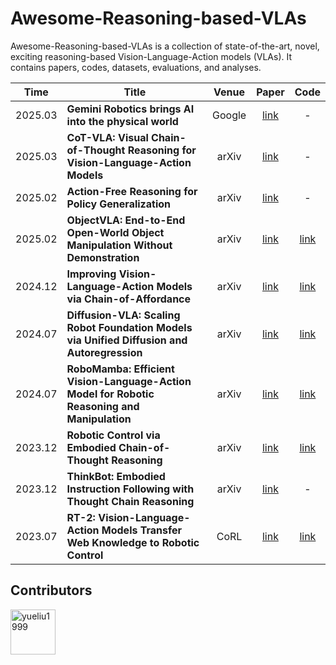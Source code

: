 # Awesome-Reasoning-based-VLAs



Awesome-Reasoning-based-VLAs is a collection of state-of-the-art, novel, exciting reasoning-based Vision-Language-Action models (VLAs). It contains papers, codes, datasets, evaluations, and analyses.

| Time | Title                                                      |  Venue  |                           Paper                            |                            Code                            |
| ---- | -------------------------------------------------------- | :-----: | :-------------------------------------------------------: | :-------------------------------------------------------: |
| 2025.03 | **Gemini Robotics brings AI into the physical world** |   Google     | [link](https://deepmind.google/discover/blog/gemini-robotics-brings-ai-into-the-physical-world/) |       -    |
| 2025.03 | **CoT-VLA: Visual Chain-of-Thought Reasoning for Vision-Language-Action Models** |   arXiv     | [link](https://cvpr.thecvf.com/virtual/2025/poster/33233) |       -    |
| 2025.02 | **Action-Free Reasoning for Policy Generalization** |   arXiv     | [link](https://arxiv.org/abs/2502.03729) |       -    |
| 2025.02 | **ObjectVLA: End-to-End Open-World Object Manipulation Without Demonstration** |   arXiv     | [link](https://arxiv.org/abs/2502.19250) |        [link](https://objectvla.github.io/)    |
| 2024.12 | **Improving Vision-Language-Action Models via Chain-of-Affordance** |   arXiv     | [link](https://arxiv.org/abs/2412.20451) |        [link](https://chain-of-affordance.github.io/)    |
| 2024.07 | **Diffusion-VLA: Scaling Robot Foundation Models via Unified Diffusion and Autoregression** |   arXiv     | [link](https://arxiv.org/html/2412.03293v1) |        [link](https://diffusion-vla.github.io/)    |
| 2024.07 | **RoboMamba: Efficient Vision-Language-Action Model for Robotic Reasoning and Manipulation** |   arXiv     | [link](https://arxiv.org/pdf/2406.04339) |        [link](https://sites.google.com/view/robomamba-web)    |
| 2023.12 | **Robotic Control via Embodied Chain-of-Thought Reasoning** |   arXiv     | [link](https://arxiv.org/abs/2407.08693) |        [link](https://embodied-cot.github.io/)    |
| 2023.12 | **ThinkBot: Embodied Instruction Following with Thought Chain Reasoning** |   arXiv     | [link](https://arxiv.org/abs/2312.07062) |        -   |
| 2023.07 | **RT-2: Vision-Language-Action Models Transfer Web Knowledge to Robotic Control** |   CoRL     | [link](https://arxiv.org/pdf/2503.07572) |        [link](https://robotics-transformer2.github.io/)    |








## Contributors
<a href="https://github.com/yueliu1999" target="_blank"><img src="https://avatars.githubusercontent.com/u/41297969?s=64&v=4" alt="yueliu1999" width="72" height="72"/></a> 

























